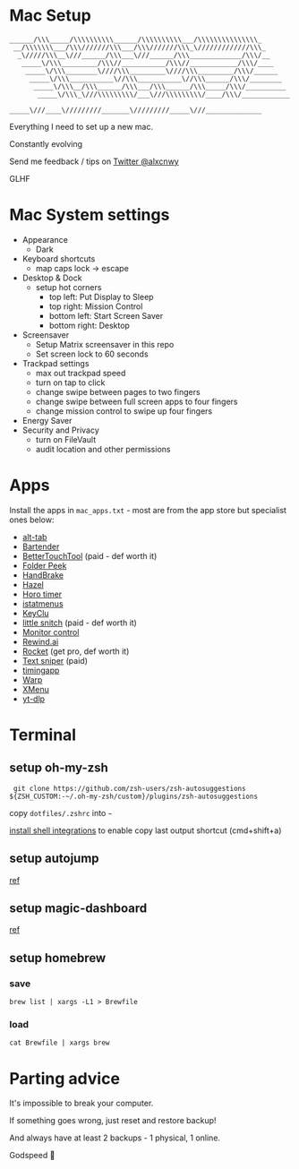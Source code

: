 # Mac Setup

```
______/\\\_____/\\\\\\\\\\______/\\\\\\\\\\___/\\\\\\\\\\\\\\\_        
 __/\\\\\\\___/\\\///////\\\___/\\\///////\\\_\/////////////\\\_       
  _\/////\\\__\///______/\\\___\///______/\\\_____________/\\\/__      
   _____\/\\\_________/\\\//___________/\\\//____________/\\\/____     
    _____\/\\\________\////\\\_________\////\\\_________/\\\/______    
     _____\/\\\___________\//\\\___________\//\\\______/\\\/________   
      _____\/\\\__/\\\______/\\\___/\\\______/\\\_____/\\\/__________  
       _____\/\\\_\///\\\\\\\\\/___\///\\\\\\\\\/____/\\\/____________ 
        _____\///____\/////////_______\/////////_____\///______________
```

Everything I need to set up a new mac.

Constantly evolving

Send me feedback / tips on [Twitter @alxcnwy](https://twitter.com/alxcnwy)

GLHF

# Mac System settings

* Appearance
	* Dark
* Keyboard shortcuts
	* map caps lock -> escape
* Desktop & Dock
	* setup hot corners
		* top left: Put Display to Sleep
		* top right: Mission Control
		* bottom left: Start Screen Saver
		* bottom right: Desktop
* Screensaver
	* Setup Matrix screensaver in this repo
	* Set screen lock to 60 seconds
* Trackpad settings
	* max out trackpad speed
	* turn on tap to click
	* change swipe between pages to two fingers
	* change swipe between full screen apps to four fingers
	* change mission control to swipe up four fingers
* Energy Saver
* Security and Privacy
	* turn on FileVault
	* audit location and other permissions

# Apps
Install the apps in `mac_apps.txt` - most are from the app store but specialist ones below:
* [alt-tab](https://alt-tab-macos.netlify.app/)
* [Bartender](https://www.macbartender.com/)
* [BetterTouchTool](https://folivora.ai/) (paid - def worth it)
* [Folder Peek](https://apps.apple.com/us/app/folder-peek/id1615988943?mt=12)
* [HandBrake](https://handbrake.fr/)
* [Hazel](https://www.noodlesoft.com/)
* [Horo timer](https://matthewpalmer.net/horo-free-timer-mac/)
* [istatmenus](https://bjango.com/mac/istatmenus/)
* [KeyClu](https://github.com/Anze/KeyCluCask/releases/tag/v0.26)
* [little snitch](https://www.obdev.at/products/littlesnitch/download.html) (paid - def worth it)
* [Monitor control](https://github.com/MonitorControl/MonitorControl)
* [Rewind.ai](https://www.rewind.ai/)
* [Rocket](https://matthewpalmer.net/rocket/) (get pro, def worth it)
* [Text sniper](https://textsniper.app/) (paid)
* [timingapp](https://timingapp.com)
* [Warp](https://app.warp.dev/)
* [XMenu](https://www.devontechnologies.com/apps/freeware)
* [yt-dlp](https://github.com/yt-dlp/yt-dlp)

# Terminal

## setup oh-my-zsh

` git clone https://github.com/zsh-users/zsh-autosuggestions ${ZSH_CUSTOM:-~/.oh-my-zsh/custom}/plugins/zsh-autosuggestions`

copy `dotfiles/.zshrc` into `~`

[install shell integrations](https://itectec.com/superuser/macos-copy-the-output-of-the-last-command-in-iterm2/) to enable copy last output shortcut (cmd+shift+a)

## setup autojump
[ref](https://github.com/wting/autojump)

## setup magic-dashboard
[ref](https://github.com/chrisgrieser/zsh-magic-dashboard)

## setup homebrew

### save
`brew list | xargs -L1 > Brewfile`

### load
`cat Brewfile | xargs brew`

# Parting advice
It's impossible to break your computer. 

If something goes wrong, just reset and restore backup! 

And always have at least 2 backups - 1 physical, 1 online. 

Godspeed 🫡
